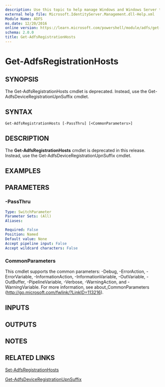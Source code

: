 ```yaml
---
description: Use this topic to help manage Windows and Windows Server technologies with Windows PowerShell.
external help file: Microsoft.IdentityServer.Management.dll-Help.xml
Module Name: ADFS
ms.date: 12/20/2016
online version: https://learn.microsoft.com/powershell/module/adfs/get-adfsregistrationhosts?view=windowsserver2016-ps&wt.mc_id=ps-gethelp
schema: 2.0.0
title: Get-AdfsRegistrationHosts
---
```


# Get-AdfsRegistrationHosts

## SYNOPSIS
The Get-AdfsRegistrationHosts cmdlet is deprecated.
Instead, use the Get-AdfsDeviceRegistrationUpnSuffix cmdlet.

## SYNTAX

```
Get-AdfsRegistrationHosts [-PassThru] [<CommonParameters>]
```

## DESCRIPTION
The **Get-AdfsRegistrationHosts** cmdlet is deprecated in this release.
Instead, use the Get-AdfsDeviceRegistrationUpnSuffix cmdlet.

## EXAMPLES

## PARAMETERS

### -PassThru
```yaml
Type: SwitchParameter
Parameter Sets: (All)
Aliases: 

Required: False
Position: Named
Default value: None
Accept pipeline input: False
Accept wildcard characters: False
```

### CommonParameters
This cmdlet supports the common parameters: -Debug, -ErrorAction, -ErrorVariable, -InformationAction, -InformationVariable, -OutVariable, -OutBuffer, -PipelineVariable, -Verbose, -WarningAction, and -WarningVariable. For more information, see about_CommonParameters (http://go.microsoft.com/fwlink/?LinkID=113216).

## INPUTS

## OUTPUTS

## NOTES

## RELATED LINKS

[Set-AdfsRegistrationHosts](./Set-AdfsRegistrationHosts.md)

[Get-AdfsDeviceRegistrationUpnSuffix](./Get-AdfsDeviceRegistrationUpnSuffix.md)

